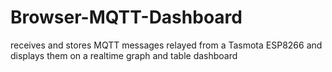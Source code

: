 # Browser-MQTT-Dashboard
receives and stores MQTT messages relayed from a Tasmota ESP8266 and displays them on a realtime graph and table dashboard
